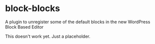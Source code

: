 # block-blocks
A plugin to unregister some of the default blocks in the new WordPress Block Based Editor

This doesn't work yet. Just a placeholder.
